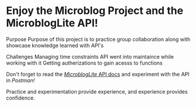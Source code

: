 # Enjoy the Microblog Project and the MicroblogLite API!

Purpose 
Purpose of this project is to practice group collaboration along with showcase knowledge learned with API's

Challenges 
Managing time constraints 
API went into maintaince while working with it
Getting autherizations to gain acesss to functions 


Don't forget to read the [*MicroblogLite* API docs](https://microbloglite.herokuapp.com/docs/) and experiment with the API in *Postman!*

Practice and experimentation provide experience, and experience provides confidence.